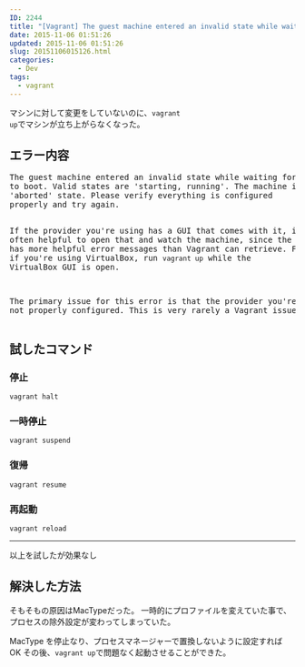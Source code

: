 ```yaml
---
ID: 2244
title: "[Vagrant] The guest machine entered an invalid state while waiting for it"
date: 2015-11-06 01:51:26
updated: 2015-11-06 01:51:26
slug: 20151106015126.html
categories:
  - Dev
tags:
  - vagrant
---
```


マシンに対して変更をしていないのに、<code>vagrant up</code>でマシンが立ち上がらなくなった。

<!--more-->
<h2>エラー内容</h2>
<pre class="cmd">The guest machine entered an invalid state while waiting for it
to boot. Valid states are 'starting, running'. The machine is in the
'aborted' state. Please verify everything is configured
properly and try again.

If the provider you're using has a GUI that comes with it,
it is often helpful to open that and watch the machine, since the
GUI often has more helpful error messages than Vagrant can retrieve.
For example, if you're using VirtualBox, run `vagrant up` while the
VirtualBox GUI is open.

The primary issue for this error is that the provider you're using
is not properly configured. This is very rarely a Vagrant issue.</pre>

<h2>試したコマンド</h2>
<h3>停止</h3>
<pre class="bash"><code>vagrant halt</code></pre>

<h3>一時停止</h3>
<pre class="bash"><code>vagrant suspend</code></pre>

<h3>復帰</h3>
<pre class="bash"><code>vagrant resume</code></pre>

<h3>再起動</h3>
<pre class="bash"><code>vagrant reload</code></pre>

<hr />

以上を試したが効果なし

<h2>解決した方法</h2>
そもそもの原因はMacTypeだった。
一時的にプロファイルを変えていた事で、プロセスの除外設定が変わってしまっていた。

MacType を停止なり、プロセスマネージャーで置換しないように設定すれば OK
その後、<code>vagrant up</code>で問題なく起動させることができた。
